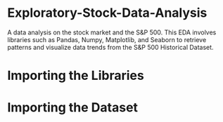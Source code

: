 # Exploratory-Stock-Data-Analysis
A data analysis on the stock market and the S&P 500. This EDA involves libraries such as Pandas, Numpy, Matplotlib, and Seaborn to retrieve patterns and visualize data trends from the S&P 500 Historical Dataset. 

# Importing the Libraries


# Importing the Dataset
